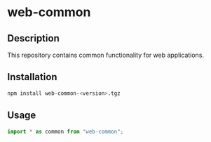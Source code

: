 # web-common

## Description

This repository contains common functionality for web applications.

## Installation

```bash
npm install web-common-<version>.tgz
```

## Usage

```javascript
import * as common from "web-common";
```
